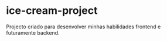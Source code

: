# ice-cream-project
Projecto criado para desenvolver minhas habilidades frontend e futuramente backend.
